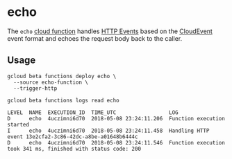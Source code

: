 # echo

The `echo` [cloud function](https://cloud.google.com/functions) handles [HTTP Events](https://github.com/serverless/event-gateway/blob/master/docs/api.md#http-event) based on the [CloudEvent](https://github.com/serverless/event-gateway/blob/master/docs/api.md#event-definition) event format and echoes the request body back to the caller.

## Usage

```
gcloud beta functions deploy echo \
  --source echo-function \
  --trigger-http
```

```
gcloud beta functions logs read echo
```

```
LEVEL  NAME  EXECUTION_ID  TIME_UTC                 LOG
D      echo  4uczimni6d70  2018-05-08 23:24:11.206  Function execution started
I      echo  4uczimni6d70  2018-05-08 23:24:11.458  Handling HTTP event 13e2cfa2-3c86-42dc-a8be-a01648b6444c
D      echo  4uczimni6d70  2018-05-08 23:24:11.546  Function execution took 341 ms, finished with status code: 200
```
